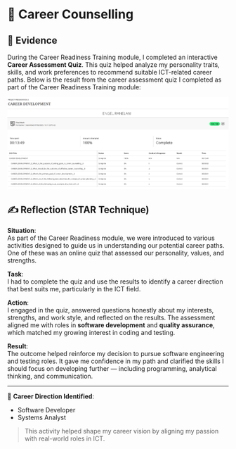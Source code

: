 # 💼 Career Counselling

## 🧾 Evidence

During the Career Readiness Training module, I completed an interactive **Career Assessment Quiz**. This quiz helped analyze my personality traits, skills, and work preferences to recommend suitable ICT-related career paths.
Below is the result from the career assessment quiz I completed as part of the Career Readiness Training module:

![Career Quiz Result](../assets/career-quiz-result.png)


## ✍️ Reflection (STAR Technique)

**Situation**:  
As part of the Career Readiness module, we were introduced to various activities designed to guide us in understanding our potential career paths. One of these was an online quiz that assessed our personality, values, and strengths.

**Task**:  
I had to complete the quiz and use the results to identify a career direction that best suits me, particularly in the ICT field.

**Action**:  
I engaged in the quiz, answered questions honestly about my interests, strengths, and work style, and reflected on the results. The assessment aligned me with roles in **software development** and **quality assurance**, which matched my growing interest in coding and testing.

**Result**:  
The outcome helped reinforce my decision to pursue software engineering and testing roles. It gave me confidence in my path and clarified the skills I should focus on developing further — including programming, analytical thinking, and communication.

---

🎯 **Career Direction Identified**:  
- Software Developer   
- Systems Analyst

> This activity helped shape my career vision by aligning my passion with real-world roles in ICT.

